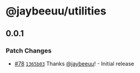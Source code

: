 # @jaybeeuu/utilities

## 0.0.1

### Patch Changes

- [#78](https://github.com/jaybeeuu/jaybeeuu-dev/pull/78) [`1365b03`](https://github.com/jaybeeuu/jaybeeuu-dev/commit/1365b03a0675b6feced696f4d908867758a41e69) Thanks [@jaybeeuu](https://github.com/jaybeeuu)! - Initial release
